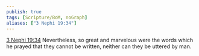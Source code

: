 ```yaml
---
publish: true
tags: [Scripture/BoM, noGraph]
aliases: ["3 Nephi 19:34"]
---
```

[3 Nephi 19:34](https://churchofjesuschrist.org/study/scriptures/bofm/3-ne/19?lang=eng&id=p34#p34) Nevertheless, so great and marvelous were the words which he prayed that they cannot be written, neither can they be uttered by man.
